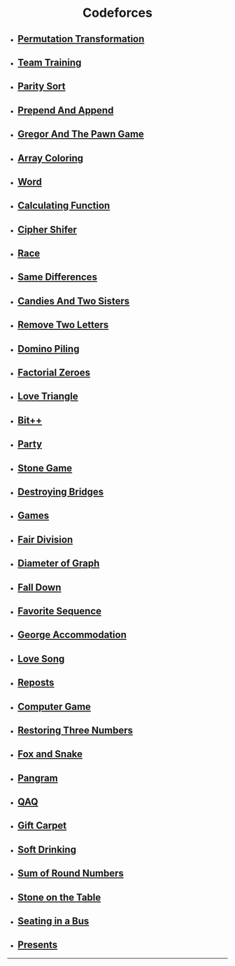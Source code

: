 # <h1 align="center">Codeforces</h1>

- ## [Permutation Transformation](./Codeforces/PermutationTransformation.java)
- ## [Team Training](./Codeforces/TeamTraining.java)
- ## [Parity Sort](./Codeforces/ParitySort.java)
- ## [Prepend And Append](./Codeforces/PrependAndAppend.java)
- ## [Gregor And The Pawn Game](./Codeforces/GregorAndThePawnGame.java)
- ## [Array Coloring](./Codeforces/ArrayColoring.java)
- ## [Word](./Codeforces/Word.java)
- ## [Calculating Function](./Codeforces/CalculatingFunction.java)
- ## [Cipher Shifer](./Codeforces/CipherShifer.java)
- ## [Race](./Codeforces/Race.java)
- ## [Same Differences](./Codeforces/SameDifferences.java)
- ## [Candies And Two Sisters](./Codeforces/CandiesAndTwoSisters.java)
- ## [Remove Two Letters](./Codeforces/RemoveTwoLetters.java)
- ## [Domino Piling](./Codeforces/DominoPiling.java)
- ## [Factorial Zeroes](./Codeforces/FactorialZeroes.java)
- ## [Love Triangle](./Codeforces/LoveTriangle.java)
- ## [Bit++](./Codeforces/BitPlusPlus.java)
- ## [Party](./Codeforces/Party.java)
- ## [Stone Game](./Codeforces/StoneGame.java)
- ## [Destroying Bridges](./Codeforces/DestroyingBridges.java)
- ## [Games](./Codeforces/Games.java)
- ## [Fair Division](./Codeforces/FairDivision.java)
- ## [Diameter of Graph](./Codeforces/DiameterOfGraph.java)
- ## [Fall Down](./Codeforces/FallDown.java)
- ## [Favorite Sequence](./Codeforces/FavoriteSequence.java)
- ## [George Accommodation](./Codeforces/GeorgeAccommodation.java)
- ## [Love Song](./Codeforces/LoveSong.java)
- ## [Reposts](./Codeforces/Reposts.java)
- ## [Computer Game](./Codeforces/ComputerGame.java)
- ## [Restoring Three Numbers](./Codeforces/RestoringThreeNumbers.java)
- ## [Fox and Snake](./Codeforces/FoxAndSnake.java)
- ## [Pangram](./Codeforces/Pangram.java)
- ## [QAQ](./Codeforces/QAQ.java)
- ## [Gift Carpet](./Codeforces/GiftCarpet.java)
- ## [Soft Drinking](./Codeforces/SoftDrinking.java)
- ## [Sum of Round Numbers](./Codeforces/SumOfRoundNumbers.java)
- ## [Stone on the Table](./Codeforces/StoneOnTheTable.java)
- ## [Seating in a Bus](./Codeforces/SeatingInABus.java)
- ## [Presents](./Presents.java)

<hr>
